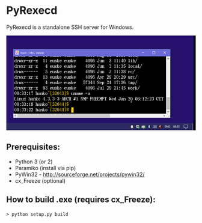 # PyRexecd

PyRexecd is a standalone SSH server for Windows.

![PyRexecd Screenshot](docs/pyrexecd.gif)

## Prerequisites:

  * Python 3 (or 2)
  * Paramiko (install via pip)
  * PyWin32 - http://sourceforge.net/projects/pywin32/
  * cx_Freeze (optional)

## How to build .exe (requires cx_Freeze):

    > python setup.py build
